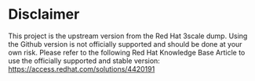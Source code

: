 # Disclaimer

This project is the upstream version from the Red Hat 3scale dump. Using the Github version is not officially supported and should be done at your own risk. Please refer to the following Red Hat Knowledge Base Article to use the officially supported and stable version: https://access.redhat.com/solutions/4420191

